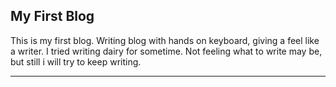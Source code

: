 ## My First Blog

This is my first blog. Writing blog with hands on keyboard, giving a feel like a writer. I tried writing dairy for sometime. Not feeling what to write may be, but still i will try to keep writing.

---
